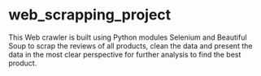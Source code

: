 # web_scrapping_project
This Web crawler is built using Python modules Selenium and Beautiful Soup to scrap the reviews of all products, clean the data and present the data in the most clear perspective for further analysis to find the best product.
